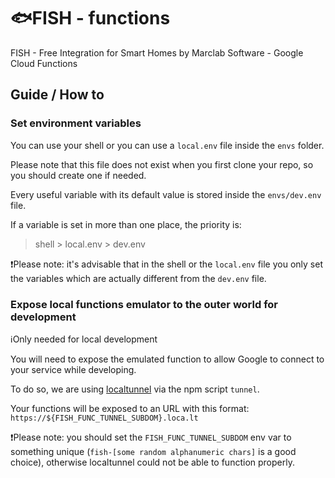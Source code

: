 # :fish:FISH - functions

FISH - Free Integration for Smart Homes by Marclab Software - Google Cloud Functions

## Guide / How to

### Set environment variables

You can use your shell or you can use a `local.env` file inside the `envs` folder.

Please note that this file does not exist when you first clone your repo, so you should create one if needed.

Every useful variable with its default value is stored inside the `envs/dev.env` file.

If a variable is set in more than one place, the priority is:

> shell > local.env > dev.env

:exclamation:Please note: it's advisable that in the shell or the `local.env` file you only set
the variables which are actually different from the `dev.env` file.

### Expose local functions emulator to the outer world for development

:information_source:Only needed for local development

You will need to expose the emulated function to allow Google to connect to your service while
developing.

To do so, we are using [localtunnel](https://github.com/localtunnel/localtunnel) via the npm script `tunnel`.

Your functions will be exposed to an URL with this format: `https://${FISH_FUNC_TUNNEL_SUBDOM}.loca.lt`

:exclamation:Please note: you should set the `FISH_FUNC_TUNNEL_SUBDOM` env var to something unique (`fish-[some random alphanumeric chars]` is a good choice), otherwise localtunnel could not be able to function properly.
